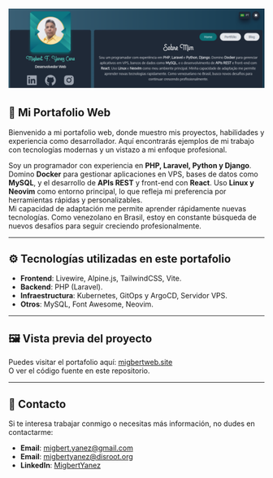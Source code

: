 # ![Portfolio Banner](public/images/misc/banner.png)

## 🌟 Mi Portafolio Web

Bienvenido a mi portafolio web, donde muestro mis proyectos, habilidades y experiencia como desarrollador. Aquí encontrarás ejemplos de mi trabajo con tecnologías modernas y un vistazo a mi enfoque profesional.  

Soy un programador con experiencia en **PHP, Laravel, Python y Django**. Domino **Docker** para gestionar aplicaciones en VPS, bases de datos como **MySQL**, y el desarrollo de **APIs REST** y front-end con **React**. Uso **Linux y Neovim** como entorno principal, lo que refleja mi preferencia por herramientas rápidas y personalizables.  
Mi capacidad de adaptación me permite aprender rápidamente nuevas tecnologías. Como venezolano en Brasil, estoy en constante búsqueda de nuevos desafíos para seguir creciendo profesionalmente.

---

## ⚙️ Tecnologías utilizadas en este portafolio

- **Frontend**: Livewire, Alpine.js, TailwindCSS, Vite.
- **Backend**: PHP (Laravel).
- **Infraestructura**: Kubernetes, GitOps y ArgoCD, Servidor VPS.
- **Otros**: MySQL, Font Awesome, Neovim.

---

## 🖼️ Vista previa del proyecto

Puedes visitar el portafolio aquí: [migbertweb.site](https://migbertweb.site)  
O ver el código fuente en este repositorio.

---

## 📧 Contacto

Si te interesa trabajar conmigo o necesitas más información, no dudes en contactarme:

- **Email**: [migbert.yanez@gmail.com](mailto:migbert.yanez@gmail.com)  
- **Email**: [migbertyanez@disroot.org](mailto:migbertyanez@disroot.org)  
- **LinkedIn**: [MigbertYanez](https://www.linkedin.com/in/migbert-yanez-cana)
